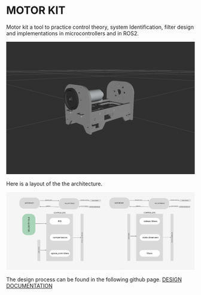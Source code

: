 # MOTOR KIT
Motor kit a tool to practice control theory, system Identification, filter design and implementations in microcontrollers and in ROS2. 

![MOTR KIT](/encoded_dc_motor_kit_kalman_filters/documentation/images/MOTOR%20KIT.png)

Here is a layout of the the architecture.

![ROS2 ARCHITECTURE](/encoded_dc_motor_kit_kalman_filters/documentation/images/DESIGN%20SCHEME.png)

The design process can be found in the following github page. [DESIGN DOCUMENTATION](https://github.com/KevinKipkorir254/study_notes_control_kit.git)



